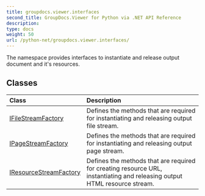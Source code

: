 ```yaml
---
title: groupdocs.viewer.interfaces
second_title: GroupDocs.Viewer for Python via .NET API Reference
description: 
type: docs
weight: 50
url: /python-net/groupdocs.viewer.interfaces/
---
```



The namespace provides interfaces to instantiate and release output document and it's resources.

## Classes
| Class | Description |
| :- | :- |
|[IFileStreamFactory](/python-net/groupdocs.viewer.interfaces/ifilestreamfactory/)|Defines the methods that are required for instantiating and releasing output file stream.|
|[IPageStreamFactory](/python-net/groupdocs.viewer.interfaces/ipagestreamfactory/)|Defines the methods that are required for instantiating and releasing output page stream.|
|[IResourceStreamFactory](/python-net/groupdocs.viewer.interfaces/iresourcestreamfactory/)|Defines the methods that are required for creating resource URL, instantiating and releasing output HTML resource stream.|
